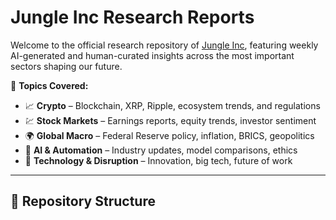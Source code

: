 # Jungle Inc Research Reports

Welcome to the official research repository of [Jungle Inc](https://www.youtube.com/@JungleIncCrypto), featuring weekly AI-generated and human-curated insights across the most important sectors shaping our future.

📘 **Topics Covered:**
- 📈 **Crypto** – Blockchain, XRP, Ripple, ecosystem trends, and regulations
- 💹 **Stock Markets** – Earnings reports, equity trends, investor sentiment
- 🌍 **Global Macro** – Federal Reserve policy, inflation, BRICS, geopolitics
- 🤖 **AI & Automation** – Industry updates, model comparisons, ethics
- 🧠 **Technology & Disruption** – Innovation, big tech, future of work

---

## 📁 Repository Structure

